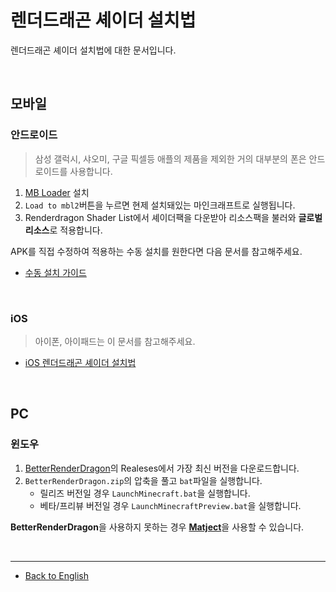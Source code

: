 # 렌더드래곤 셰이더 설치법

렌더드래곤 셰이더 설치법에 대한 문서입니다.

</br>

## 모바일

### 안드로이드

> 삼성 갤럭시, 샤오미, 구글 픽셀등 애플의 제품을 제외한 거의 대부분의 폰은 안드로이드를 사용합니다.

1. [MB Loader](https://github.com/DominoKorean/Render-dragon-shader-list/blob/main/language/ko_kr/README.md#mb-loader) 설치
2. `Load to mbl2`버튼을 누르면 현제 설치돼있는 마인크래프트로 실행됩니다.
3. Renderdragon Shader List에서 셰이더팩을 다운받아 리소스팩을 불러와 **글로벌 리소스**로 적용합니다.

APK를 직접 수정하여 적용하는 수동 설치를 원한다면 다음 문서를 참고해주세요.
* [수동 설치 가이드](android.md)

<br>

### iOS

> 아이폰, 아이패드는 이 문서를 참고해주세요.

* [iOS 렌더드래곤 셰이더 설치법](iOS.md)

<br>

## PC

### 윈도우

1. [BetterRenderDragon](https://github.com/dreamguxiang/BetterRenderDragon-xmake)의 Realeses에서 가장 최신 버전을 다운로드합니다.
2. `BetterRenderDragon.zip`의 압축을 풀고 `bat`파일을 실행합니다.
   - 릴리즈 버전일 경우 `LaunchMinecraft.bat`을 실행합니다.
   - 베타/프리뷰 버전일 경우 `LaunchMinecraftPreview.bat`을 실행합니다.

**BetterRenderDragon**을 사용하지 못하는 경우 [**Matject**](https://github.com/faizul726/matject)을 사용할 수 있습니다.

<br>

---
* [Back to English](/docs/installation/README.md)